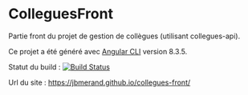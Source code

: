 # ColleguesFront

Partie front du projet de gestion de collègues (utilisant collegues-api).

Ce projet a été généré avec [Angular CLI](https://github.com/angular/angular-cli) version 8.3.5.

Statut du build : [![Build Status](https://travis-ci.org/jbmerand/collegues-front.svg?branch=master)](https://travis-ci.org/jbmerand/collegues-front)

Url du site : https://jbmerand.github.io/collegues-front/
